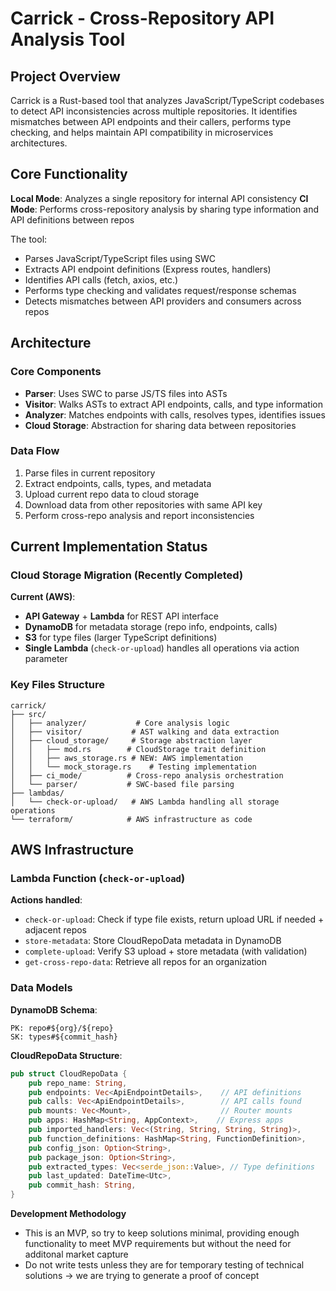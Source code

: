 

# Carrick - Cross-Repository API Analysis Tool

## Project Overview

Carrick is a Rust-based tool that analyzes JavaScript/TypeScript codebases to detect API inconsistencies across multiple repositories. It identifies mismatches between API endpoints and their callers, performs type checking, and helps maintain API compatibility in microservices architectures.

## Core Functionality

**Local Mode**: Analyzes a single repository for internal API consistency
**CI Mode**: Performs cross-repository analysis by sharing type information and API definitions between repos

The tool:
- Parses JavaScript/TypeScript files using SWC
- Extracts API endpoint definitions (Express routes, handlers)
- Identifies API calls (fetch, axios, etc.)
- Performs type checking and validates request/response schemas
- Detects mismatches between API providers and consumers across repos

## Architecture

### Core Components
- **Parser**: Uses SWC to parse JS/TS files into ASTs
- **Visitor**: Walks ASTs to extract API endpoints, calls, and type information
- **Analyzer**: Matches endpoints with calls, resolves types, identifies issues
- **Cloud Storage**: Abstraction for sharing data between repositories

### Data Flow
1. Parse files in current repository
2. Extract endpoints, calls, types, and metadata
3. Upload current repo data to cloud storage
4. Download data from other repositories with same API key
5. Perform cross-repo analysis and report inconsistencies

## Current Implementation Status

### Cloud Storage Migration (Recently Completed)


**Current (AWS)**:
- **API Gateway** + **Lambda** for REST API interface
- **DynamoDB** for metadata storage (repo info, endpoints, calls)
- **S3** for type files (larger TypeScript definitions)
- **Single Lambda** (`check-or-upload`) handles all operations via action parameter

### Key Files Structure

```
carrick/
├── src/
│   ├── analyzer/           # Core analysis logic
│   ├── visitor/           # AST walking and data extraction
│   ├── cloud_storage/     # Storage abstraction layer
│   │   ├── mod.rs        # CloudStorage trait definition
│   │   ├── aws_storage.rs # NEW: AWS implementation
│   │   └── mock_storage.rs    # Testing implementation
│   ├── ci_mode/          # Cross-repo analysis orchestration
│   └── parser/           # SWC-based file parsing
├── lambdas/
│   └── check-or-upload/   # AWS Lambda handling all storage operations
└── terraform/            # AWS infrastructure as code
```

## AWS Infrastructure

### Lambda Function (`check-or-upload`)
**Actions handled**:
- `check-or-upload`: Check if type file exists, return upload URL if needed + adjacent repos
- `store-metadata`: Store CloudRepoData metadata in DynamoDB
- `complete-upload`: Verify S3 upload + store metadata (with validation)
- `get-cross-repo-data`: Retrieve all repos for an organization

### Data Models

**DynamoDB Schema**:
```
PK: repo#${org}/${repo}
SK: types#${commit_hash}
```

**CloudRepoData Structure**:
```rust
pub struct CloudRepoData {
    pub repo_name: String,
    pub endpoints: Vec<ApiEndpointDetails>,    // API definitions
    pub calls: Vec<ApiEndpointDetails>,        // API calls found
    pub mounts: Vec<Mount>,                    // Router mounts
    pub apps: HashMap<String, AppContext>,    // Express apps
    pub imported_handlers: Vec<(String, String, String, String)>,
    pub function_definitions: HashMap<String, FunctionDefinition>,
    pub config_json: Option<String>,
    pub package_json: Option<String>,
    pub extracted_types: Vec<serde_json::Value>, // Type definitions
    pub last_updated: DateTime<Utc>,
    pub commit_hash: String,
}
```

**Development Methodology**
- This is an MVP, so try to keep solutions minimal, providing enough functionality to meet MVP requirements but without the need for additonal market capture
- Do not write tests unless they are for temporary testing of technical solutions -> we are trying to generate a proof of concept
